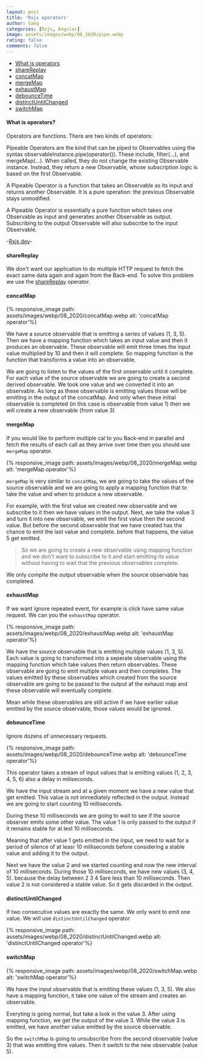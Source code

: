 ```yaml
---
layout: post
title: 'Rxjs operators'
author: Sang
categories: [Rxjs, Angular]
image: assets/images/webp/08_2020/pipe.webp
rating: false
comments: false
---
```


-   [What is operators](#what-is-operators)
-   [shareReplay](#sharereplay)
-   [concatMap](#concatmap)
-   [mergeMap](#mergemap)
-   [exhaustMap](#exhaustmap)
-   [debounceTime](#debouncetime)
-   [distinctUntilChanged](#distinctuntilchanged)
-   [switchMap](#switchmap)

#### What is operators?

Operators are functions. There are two kinds of operators:

Pipeable Operators are the kind that can be piped to Observables using the syntax observableInstance.pipe(operator()). These include, filter(...), and mergeMap(...). When called, they do not change the existing Observable instance. Instead, they return a new Observable, whose subscription logic is based on the first Observable.

A Pipeable Operator is a function that takes an Observable as its input and returns another Observable. It is a pure operation: the previous Observable stays unmodified.

A Pipeable Operator is essentially a pure function which takes one Observable as input and generates another Observable as output. Subscribing to the output Observable will also subscribe to the input Observable.

-[Rxjs dev](https://rxjs-dev.firebaseapp.com/guide/operators)-

#### shareReplay

We don't want our application to do multiple HTTP request to fetch the exact same data again and again from the Back-end. To solve this problem we use the [shareReplay](https://www.learnrxjs.io/learn-rxjs/operators/multicasting/sharereplay) operator.

#### concatMap

{% responsive_image path: assets/images/webp/08_2020/concatMap.webp alt: 'concatMap operator'%}

We have a source observable that is emitting a series of values (1, 3, 5). Then we have a mapping function which takes an input value and then it produces an observable. These observable will emit three times the input value multiplied by 10 and then it will complete. So mapping function is the function that transforms a value into an observable.

We are going to listen to the values of the first onservable until it complete. For each value of the source observable we are going to create a second derived observable. We took one value and we converted it into an observable. As long as these observable is emitting values those will be emitting in the output of the concatMap. And only when these initial observable is completed (in this case is observable from value 1) then we will create a new observable (from value 3)

#### mergeMap

If you would like to perform multiple cal to you Back-end in parallel and fetch the results of each call as they arrive over time then you should use `mergeMap` operator.

{% responsive_image path: assets/images/webp/08_2020/mergeMap.webp alt: 'mergeMap operator'%}

`mergeMap` is very similar to `concatMap`, we are going to take the values of the source observable and we are going to apply a mapping function that to take the value and when to produce a new observable.

For example, with the first value we created new observable and we subscribe to it then we have values in the output. Next, we take the value 3 and turn it into new observable, we emit the first value then the second value. But before the second observable that we have created has the chance to emit the last value and complete. before that happens, the value 5 get emitted.

> So we are going to create a new observable using mapping function and we don't want to subscribe to it and start emitting its value without having to wait that the previous observables complete.

We only complte the output observable when the source observable has completed.

#### exhaustMap

If we want ignore repeated event, for example is click have same value request. We can you the `exhaustMap` operator.

{% responsive_image path: assets/images/webp/08_2020/exhaustMap.webp alt: 'exhaustMap operator'%}

We have the source observable that is emitting multiple values (1, 3, 5). Each value is going to transformed into a seperate observable using the mapping function which take values then return observables. These observable are going to emit multiple values and then completes. The values emitted by these observables which created from the source observable are going to be passed to the output af the exhaust map and these observable will eventually complete.

Mean while these observables are still active if we have earlier value emitted by the source observable, those values would be ignored.

#### debounceTime

Ignore dozens of unnecessary requests.

{% responsive_image path: assets/images/webp/08_2020/debounceTime.webp alt: 'debounceTime operator'%}

This operator takes a stream of input values that is emitting values (1, 2, 3, 4, 5, 6) also a delay in miliseconds.

We have the input stream and at a given moment we have a new value that get emitted. This value is not immediately reflected in the output. Instead we are going to start counting 10 milliseconds.

During these 10 milliseconds we are going to wait to see if the source observer emits some other value. The value 1 is only passed to the output if it remains stable for at lest 10 milliseconds.

Meaning that after value 1 gets emitted in the input, we need to wait for a period of silence of at leasr 10 milliseconds before considering a stable value and adding it to the output.

Next we have the value 2 and we started counting and now the new interval of 10 milliseconds. During those 10 milliseconds, we have new values (3, 4, 5). because the delay between 2 3 4 5are less than 10 milliseconds. Then value 2 is not considered a stable value. So it gets discarded in the output.

#### distinctUntilChanged

If two consecutive values are exactly the same. We only want to emit one value. We will use `distinctUntilChanged` operator

{% responsive_image path: assets/images/webp/08_2020/distinctUntilChanged.webp alt: 'distinctUntilChanged operator'%}

#### switchMap

{% responsive_image path: assets/images/webp/08_2020/switchMap.webp alt: 'switchMap operator'%}

We have the input observable that is emitting these values (1, 3, 5). We also have a mapping function, it take one value of the stream and creates an observable.

Everyting is going normal, but take a look in the value 3. After using mapping function, we get the output of the value 3. While the value 3 is emitted, we have another value emitted by the source observable.

So the `switchMap` is going to unsubscribe from the second observable (value 3) that was emitting thre values. Then it switch to the new observable (value 5).
